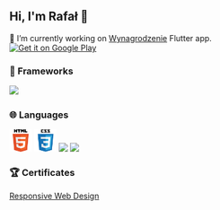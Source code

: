 <!--
**RafalDadas/RafalDadas** is a ✨ _special_ ✨ repository because its `README.md` (this file) appears on your GitHub profile.

Here are some ideas to get you started:

- 🔭 I’m currently working on ...
- 🌱 I’m currently learning ...
- 👯 I’m looking to collaborate on ...
- 🤔 I’m looking for help with ...
- 💬 Ask me about ...
- 📫 How to reach me: ...
- 😄 Pronouns: ...
- ⚡ Fun fact: ...
-->

<!-- Play Store Badge: https://github.com/RafalDadas/RafalDadas/assets/58176891/cb0b5947-23f8-49da-a86f-4d48397179ef -->

## Hi, I'm Rafał 👋
🔭 I’m currently working on [Wynagrodzenie](https://play.google.com/store/apps/details?id=dev.dadas.wynagrodzenia) Flutter app.<br>
<a href='https://play.google.com/store/apps/details?id=dev.dadas.wynagrodzenia&pcampaignid=pcampaignidMKT-Other-global-all-co-prtnr-py-PartBadge-Mar2515-1'><img height="40" alt='Get it on Google Play' src='https://play.google.com/intl/en_us/badges/static/images/badges/en_badge_web_generic.png'/></a>


### 🔨 Frameworks
<code><img src="https://github.com/RafalDadas/RafalDadas/assets/58176891/7b9ca455-8beb-483e-9aff-0da1614b5a52" height="35"></code>
### 🌐 Languages
<code><img height="40" src="https://raw.githubusercontent.com/github/explore/80688e429a7d4ef2fca1e82350fe8e3517d3494d/topics/html/html.png"></code>
<code><img height="40" src="https://raw.githubusercontent.com/github/explore/80688e429a7d4ef2fca1e82350fe8e3517d3494d/topics/css/css.png"></code>
<code><img height="40" src="https://github.com/RafalDadas/RafalDadas/assets/58176891/d863df0f-8c30-4c26-8344-a6fc1cb82c54"></code>
<code><img height="40" src="https://github.com/RafalDadas/RafalDadas/assets/58176891/c50e13bf-01b9-4755-b50e-87a751b5c852"></code>
### 🏆 Certificates
[Responsive Web Design](https://www.freecodecamp.org/certification/fcc4213f089-fc91-4398-a3e5-64e2537f978c/responsive-web-design)
